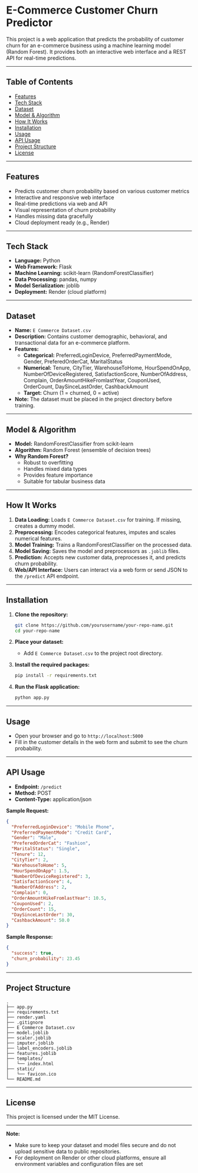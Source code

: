 # E-Commerce Customer Churn Predictor

This project is a web application that predicts the probability of customer churn for an e-commerce business using a machine learning model (Random Forest). It provides both an interactive web interface and a REST API for real-time predictions.

---

## Table of Contents

- [Features](#features)
- [Tech Stack](#tech-stack)
- [Dataset](#dataset)
- [Model & Algorithm](#model--algorithm)
- [How It Works](#how-it-works)
- [Installation](#installation)
- [Usage](#usage)
- [API Usage](#api-usage)
- [Project Structure](#project-structure)
- [License](#license)

---

## Features

- Predicts customer churn probability based on various customer metrics
- Interactive and responsive web interface
- Real-time predictions via web and API
- Visual representation of churn probability
- Handles missing data gracefully
- Cloud deployment ready (e.g., Render)

---

## Tech Stack

- **Language:** Python
- **Web Framework:** Flask
- **Machine Learning:** scikit-learn (RandomForestClassifier)
- **Data Processing:** pandas, numpy
- **Model Serialization:** joblib
- **Deployment:** Render (cloud platform)

---

## Dataset

- **Name:** `E Commerce Dataset.csv`
- **Description:** Contains customer demographic, behavioral, and transactional data for an e-commerce platform.
- **Features:**
  - **Categorical:** PreferredLoginDevice, PreferredPaymentMode, Gender, PreferedOrderCat, MaritalStatus
  - **Numerical:** Tenure, CityTier, WarehouseToHome, HourSpendOnApp, NumberOfDeviceRegistered, SatisfactionScore, NumberOfAddress, Complain, OrderAmountHikeFromlastYear, CouponUsed, OrderCount, DaySinceLastOrder, CashbackAmount
  - **Target:** Churn (1 = churned, 0 = active)
- **Note:** The dataset must be placed in the project directory before training.

---

## Model & Algorithm

- **Model:** RandomForestClassifier from scikit-learn
- **Algorithm:** Random Forest (ensemble of decision trees)
- **Why Random Forest?**
  - Robust to overfitting
  - Handles mixed data types
  - Provides feature importance
  - Suitable for tabular business data

---

## How It Works

1. **Data Loading:** Loads `E Commerce Dataset.csv` for training. If missing, creates a dummy model.
2. **Preprocessing:** Encodes categorical features, imputes and scales numerical features.
3. **Model Training:** Trains a RandomForestClassifier on the processed data.
4. **Model Saving:** Saves the model and preprocessors as `.joblib` files.
5. **Prediction:** Accepts new customer data, preprocesses it, and predicts churn probability.
6. **Web/API Interface:** Users can interact via a web form or send JSON to the `/predict` API endpoint.

---

## Installation

1. **Clone the repository:**
   ```bash
   git clone https://github.com/yourusername/your-repo-name.git
   cd your-repo-name
   ```

2. **Place your dataset:**
   - Add `E Commerce Dataset.csv` to the project root directory.

3. **Install the required packages:**
   ```bash
   pip install -r requirements.txt
   ```

4. **Run the Flask application:**
   ```bash
   python app.py
   ```

---

## Usage

- Open your browser and go to `http://localhost:5000`
- Fill in the customer details in the web form and submit to see the churn probability.

---

## API Usage

- **Endpoint:** `/predict`
- **Method:** POST
- **Content-Type:** application/json

**Sample Request:**
```json
{
  "PreferredLoginDevice": "Mobile Phone",
  "PreferredPaymentMode": "Credit Card",
  "Gender": "Male",
  "PreferedOrderCat": "Fashion",
  "MaritalStatus": "Single",
  "Tenure": 12,
  "CityTier": 2,
  "WarehouseToHome": 5,
  "HourSpendOnApp": 1.5,
  "NumberOfDeviceRegistered": 3,
  "SatisfactionScore": 4,
  "NumberOfAddress": 2,
  "Complain": 0,
  "OrderAmountHikeFromlastYear": 10.5,
  "CouponUsed": 2,
  "OrderCount": 15,
  "DaySinceLastOrder": 30,
  "CashbackAmount": 50.0
}
```

**Sample Response:**
```json
{
  "success": true,
  "churn_probability": 23.45
}
```

---

## Project Structure

```
.
├── app.py
├── requirements.txt
├── render.yaml
├── .gitignore
├── E Commerce Dataset.csv
├── model.joblib
├── scaler.joblib
├── imputer.joblib
├── label_encoders.joblib
├── features.joblib
├── templates/
│   └── index.html
├── static/
│   └── favicon.ico
└── README.md
```

---

## License

This project is licensed under the MIT License.

---

**Note:**  
- Make sure to keep your dataset and model files secure and do not upload sensitive data to public repositories.
- For deployment on Render or other cloud platforms, ensure all environment variables and configuration files are set
